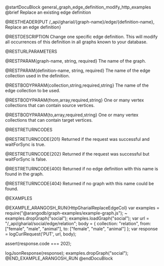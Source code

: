 @startDocuBlock general_graph_edge_definition_modify_http_examples
@brief Replace an existing edge definition

@RESTHEADER{PUT /_api/gharial/{graph-name}/edge/{definition-name}, Replace an edge definition}

@RESTDESCRIPTION
Change one specific edge definition.
This will modify all occurrences of this definition in all graphs known to your database.

@RESTURLPARAMETERS

@RESTPARAM{graph-name, string, required}
The name of the graph.

@RESTPARAM{definition-name, string, required}
The name of the edge collection used in the definition.

@RESTBODYPARAM{collection,string,required,string}
The name of the edge collection to be used.

@RESTBODYPARAM{from,array,required,string}
One or many vertex collections that can contain source vertices.

@RESTBODYPARAM{to,array,required,string}
One or many vertex collections that can contain target vertices.

@RESTRETURNCODES

@RESTRETURNCODE{201}
Returned if the request was successful and waitForSync is true.

@RESTRETURNCODE{202}
Returned if the request was successful but waitForSync is false.

@RESTRETURNCODE{400}
Returned if no edge definition with this name is found in the graph.

@RESTRETURNCODE{404}
Returned if no graph with this name could be found.

@EXAMPLES

@EXAMPLE_ARANGOSH_RUN{HttpGharialReplaceEdgeCol}
  var examples = require("@arangodb/graph-examples/example-graph.js");
~ examples.dropGraph("social");
  examples.loadGraph("social");
  var url = "/_api/gharial/social/edge/relation";
  body = {
    collection: "relation",
    from: ["female", "male", "animal"],
    to: ["female", "male", "animal"]
  };
  var response = logCurlRequest('PUT', url, body);

  assert(response.code === 202);

  logJsonResponse(response);
  examples.dropGraph("social");
@END_EXAMPLE_ARANGOSH_RUN
@endDocuBlock

